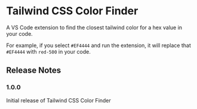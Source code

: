 # Tailwind CSS Color Finder

A VS Code extension to find the closest tailwind color for a hex value in your code.

For example, if you select `#EF4444` and run the extension, it will replace that `#EF4444` with `red-500` in your code.

## Release Notes

### 1.0.0

Initial release of Tailwind CSS Color Finder

<!-- ### 1.0.1

Fixed issue #.

### 1.1.0

Added features X, Y, and Z. -->
